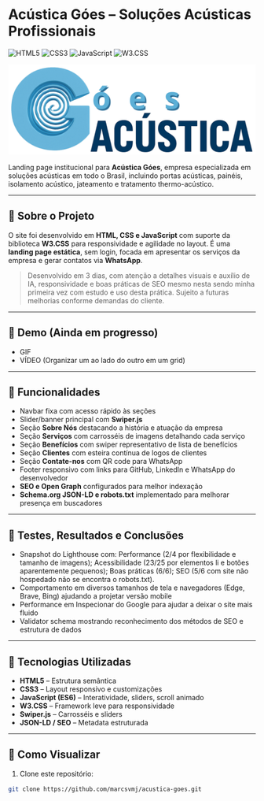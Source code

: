 # Acústica Góes – Soluções Acústicas Profissionais

![HTML5](https://img.shields.io/badge/HTML5-%23E34F26?style=flat&logo=html5&logoColor=white)
![CSS3](https://img.shields.io/badge/CSS3-%231572B6?style=flat&logo=css3&logoColor=white)
![JavaScript](https://img.shields.io/badge/JS-%23F7DF1E?style=flat&logo=javascript&logoColor=black)
![W3.CSS](https://img.shields.io/badge/W3.CSS-%2300AAFF?style=flat&logo=w3-css&logoColor=white)

![Banner do Projeto](assets/MediumIcon.png)

Landing page institucional para **Acústica Góes**, empresa especializada em soluções acústicas em todo o Brasil, incluindo portas acústicas, painéis, isolamento acústico, jateamento e tratamento thermo-acústico.

---

## 🔹 Sobre o Projeto

O site foi desenvolvido em **HTML, CSS e JavaScript** com suporte da biblioteca **W3.CSS** para responsividade e agilidade no layout. É uma **landing page estática**, sem login, focada em apresentar os serviços da empresa e gerar contatos via **WhatsApp**.

> Desenvolvido em 3 dias, com atenção a detalhes visuais e auxílio de IA, responsividade e boas práticas de SEO mesmo nesta sendo minha primeira vez com estudo e uso desta prática. Sujeito a futuras melhorias conforme demandas do cliente.

---

## 🔹 Demo (Ainda em progresso)
- GIF
- VÍDEO
(Organizar um ao lado do outro em um grid)

---

## 🔹 Funcionalidades

- Navbar fixa com acesso rápido às seções
- Slider/banner principal com **Swiper.js**
- Seção **Sobre Nós** destacando a história e atuação da empresa
- Seção **Serviços** com carrosséis de imagens detalhando cada serviço
- Seção **Benefícios** com swiper representativo de lista de benefícios
- Seção **Clientes** com esteira contínua de logos de clientes
- Seção **Contate-nos** com QR code para WhatsApp
- Footer responsivo com links para GitHub, LinkedIn e WhatsApp do desenvolvedor
- **SEO e Open Graph** configurados para melhor indexação
- **Schema.org JSON-LD e robots.txt** implementado para melhorar presença em buscadores

---

## 🔹 Testes, Resultados e Conclusões

- Snapshot do Lighthouse com:
    Performance (2/4 por flexibilidade e tamanho de imagens);
    Acessibilidade (23/25 por elementos li e botões aparentemente pequenos);
    Boas práticas (6/6);
    SEO (5/6 com site não hospedado não se encontra o robots.txt).
- Comportamento em diversos tamanhos de tela e navegadores (Edge, Brave, Bing) ajudando a projetar versão mobile
- Performance em Inspecionar do Google para ajudar a deixar o site mais fluido
- Validator schema mostrando reconhecimento dos métodos de SEO e estrutura de dados

---

## 🔹 Tecnologias Utilizadas

- **HTML5** – Estrutura semântica
- **CSS3** – Layout responsivo e customizações
- **JavaScript (ES6)** – Interatividade, sliders, scroll animado
- **W3.CSS** – Framework leve para responsividade
- **Swiper.js** – Carrosséis e sliders
- **JSON-LD / SEO** – Metadata estruturada

---

## 🔹 Como Visualizar

1. Clone este repositório:

```bash
git clone https://github.com/marcsvmj/acustica-goes.git